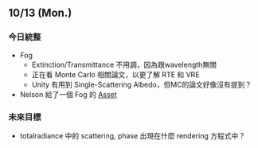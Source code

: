## 10/13 (Mon.)
### 今日統整
- Fog
	- Extinction/Transmittance 不用調，因為跟wavelength無關
	- 正在看 Monte Carlo 相關論文，以更了解 RTE 和 VRE
	- Unity 有用到 Single-Scattering Albedo，但MC的論文好像沒有提到？
- Nelson 給了一個 Fog 的 [Asset](https://assetstore.unity.com/packages/vfx/shaders/fullscreen-camera-effects/screen-space-fog-urp-307229?aid=1100ljSxt)
### 未來目標
- totalradiance 中的 scattering, phase 出現在什麼 rendering 方程式中？